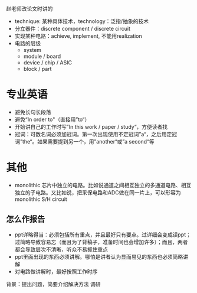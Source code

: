 赵老师改论文时讲的

- technique: 某种具体技术，technology：泛指/抽象的技术
- 分立器件：discrete component / discrete circuit
- 实现某种电路：achieve, implement, 不能用realization
- 电路的层级
  - system
  - module / board
  - device / chip / ASIC
  - block / part

# 专业英语

- 避免长句长段落
- 避免“In order to"（直接用”to“）
- 开始讲自己的工作时写”In this work / paper / study“，方便读者找
- 冠词：可数名词必须加冠词。第一次出现使用不定冠词”a“，之后用定冠词”the“。如果需要提到另一个，用”another“或”a second“等

# 其他

- monolithic 芯片中独立的电路。比如说通道之间相互独立的多通道电路、相互独立的子电路。又比如说，把采保电路和ADC做在同一片上，可以形容为monolithic S/H circuit

## 怎么作报告

- ppt详略得当：必须包括所有重点，并且最好只有要点。过详细会变成读ppt；过简略导致容易忘（而且为了背稿子，准备时间也会增加许多）；而且，两者都会导致层次不清晰，听众不易抓住重点
- ppt里面出现的东西必须讲解。哪怕是讲者认为显而易见的东西也必须简略讲解
- 对电路做讲解时，最好按照工作时序


背景：提出问题，简要介绍解决方法
调研
